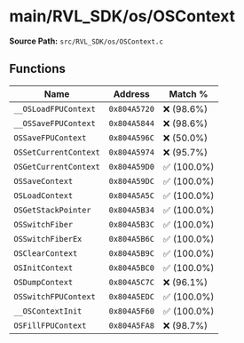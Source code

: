 # main/RVL_SDK/os/OSContext

**Source Path:** `src/RVL_SDK/os/OSContext.c`

## Functions

| Name | Address | Match % |
|------|---------|---------|
| `__OSLoadFPUContext` | `0x804A5720` | :x: (98.6%) |
| `__OSSaveFPUContext` | `0x804A5844` | :x: (98.6%) |
| `OSSaveFPUContext` | `0x804A596C` | :x: (50.0%) |
| `OSSetCurrentContext` | `0x804A5974` | :x: (95.7%) |
| `OSGetCurrentContext` | `0x804A59D0` | :white_check_mark: (100.0%) |
| `OSSaveContext` | `0x804A59DC` | :white_check_mark: (100.0%) |
| `OSLoadContext` | `0x804A5A5C` | :white_check_mark: (100.0%) |
| `OSGetStackPointer` | `0x804A5B34` | :white_check_mark: (100.0%) |
| `OSSwitchFiber` | `0x804A5B3C` | :white_check_mark: (100.0%) |
| `OSSwitchFiberEx` | `0x804A5B6C` | :white_check_mark: (100.0%) |
| `OSClearContext` | `0x804A5B9C` | :white_check_mark: (100.0%) |
| `OSInitContext` | `0x804A5BC0` | :white_check_mark: (100.0%) |
| `OSDumpContext` | `0x804A5C7C` | :x: (96.1%) |
| `OSSwitchFPUContext` | `0x804A5EDC` | :white_check_mark: (100.0%) |
| `__OSContextInit` | `0x804A5F60` | :white_check_mark: (100.0%) |
| `OSFillFPUContext` | `0x804A5FA8` | :x: (98.7%) |
